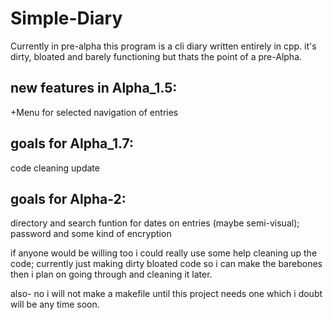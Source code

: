 # Simple-Diary
Currently in pre-alpha this program is a cli diary written entirely in cpp.
it's dirty, bloated and barely functioning but thats the point of a pre-Alpha.

new features in Alpha_1.5:
----------------------------------------------------------
+Menu for selected navigation of entries



goals for Alpha_1.7:
----------------------------------------------------------
code cleaning update



goals for Alpha-2:
----------------------------------------------------------
directory and search funtion for dates on entries (maybe semi-visual);
password and some kind of encryption



if anyone would be willing too i could really use some help cleaning up the code; currently just making dirty bloated code so i can make the barebones then i plan on going through and cleaning it later. 

also- no i will not make a makefile until this project needs one which i doubt will be any time soon. 
